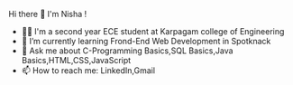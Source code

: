 Hi there 👋
I'm Nisha !
- 👩‍🎓 I'm a second year ECE student at Karpagam college of Engineering
- 🌱 I’m currently learning Frond-End Web Development in Spotknack
- 💬 Ask me about C-Programming Basics,SQL Basics,Java Basics,HTML,CSS,JavaScript
- 📫 How to reach me: LinkedIn,Gmail

